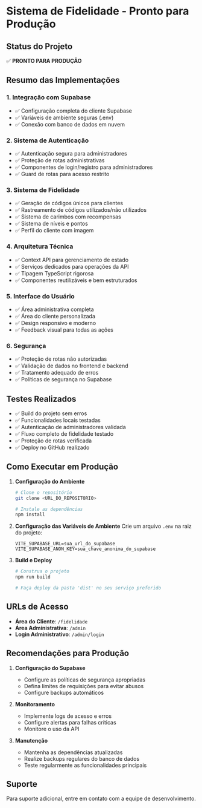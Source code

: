 # Sistema de Fidelidade - Pronto para Produção

## Status do Projeto
✅ **PRONTO PARA PRODUÇÃO**

## Resumo das Implementações

### 1. Integração com Supabase
- ✅ Configuração completa do cliente Supabase
- ✅ Variáveis de ambiente seguras (.env)
- ✅ Conexão com banco de dados em nuvem

### 2. Sistema de Autenticação
- ✅ Autenticação segura para administradores
- ✅ Proteção de rotas administrativas
- ✅ Componentes de login/registro para administradores
- ✅ Guard de rotas para acesso restrito

### 3. Sistema de Fidelidade
- ✅ Geração de códigos únicos para clientes
- ✅ Rastreamento de códigos utilizados/não utilizados
- ✅ Sistema de carimbos com recompensas
- ✅ Sistema de níveis e pontos
- ✅ Perfil do cliente com imagem

### 4. Arquitetura Técnica
- ✅ Context API para gerenciamento de estado
- ✅ Serviços dedicados para operações da API
- ✅ Tipagem TypeScript rigorosa
- ✅ Componentes reutilizáveis e bem estruturados

### 5. Interface do Usuário
- ✅ Área administrativa completa
- ✅ Área do cliente personalizada
- ✅ Design responsivo e moderno
- ✅ Feedback visual para todas as ações

### 6. Segurança
- ✅ Proteção de rotas não autorizadas
- ✅ Validação de dados no frontend e backend
- ✅ Tratamento adequado de erros
- ✅ Políticas de segurança no Supabase

## Testes Realizados
- ✅ Build do projeto sem erros
- ✅ Funcionalidades locais testadas
- ✅ Autenticação de administradores validada
- ✅ Fluxo completo de fidelidade testado
- ✅ Proteção de rotas verificada
- ✅ Deploy no GitHub realizado

## Como Executar em Produção

1. **Configuração do Ambiente**
   ```bash
   # Clone o repositório
   git clone <URL_DO_REPOSITORIO>
   
   # Instale as dependências
   npm install
   ```

2. **Configuração das Variáveis de Ambiente**
   Crie um arquivo `.env` na raiz do projeto:
   ```
   VITE_SUPABASE_URL=sua_url_do_supabase
   VITE_SUPABASE_ANON_KEY=sua_chave_anonima_do_supabase
   ```

3. **Build e Deploy**
   ```bash
   # Construa o projeto
   npm run build
   
   # Faça deploy da pasta 'dist' no seu serviço preferido
   ```

## URLs de Acesso

- **Área do Cliente**: `/fidelidade`
- **Área Administrativa**: `/admin`
- **Login Administrativo**: `/admin/login`

## Recomendações para Produção

1. **Configuração do Supabase**
   - Configure as políticas de segurança apropriadas
   - Defina limites de requisições para evitar abusos
   - Configure backups automáticos

2. **Monitoramento**
   - Implemente logs de acesso e erros
   - Configure alertas para falhas críticas
   - Monitore o uso da API

3. **Manutenção**
   - Mantenha as dependências atualizadas
   - Realize backups regulares do banco de dados
   - Teste regularmente as funcionalidades principais

## Suporte

Para suporte adicional, entre em contato com a equipe de desenvolvimento.